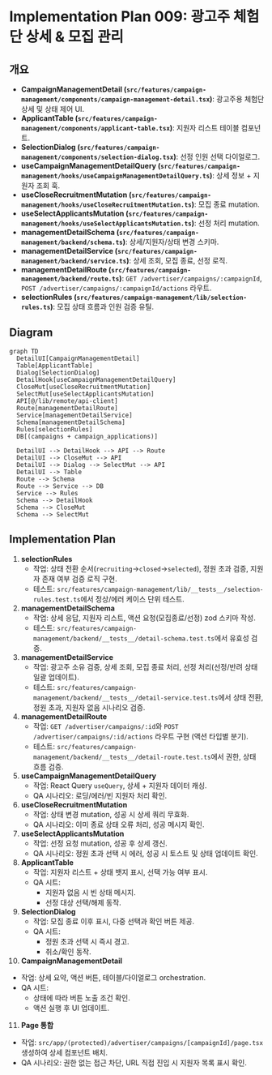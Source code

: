 # Implementation Plan 009: 광고주 체험단 상세 & 모집 관리

## 개요
- **CampaignManagementDetail (`src/features/campaign-management/components/campaign-management-detail.tsx`)**: 광고주용 체험단 상세 및 상태 제어 UI.
- **ApplicantTable (`src/features/campaign-management/components/applicant-table.tsx`)**: 지원자 리스트 테이블 컴포넌트.
- **SelectionDialog (`src/features/campaign-management/components/selection-dialog.tsx`)**: 선정 인원 선택 다이얼로그.
- **useCampaignManagementDetailQuery (`src/features/campaign-management/hooks/useCampaignManagementDetailQuery.ts`)**: 상세 정보 + 지원자 조회 훅.
- **useCloseRecruitmentMutation (`src/features/campaign-management/hooks/useCloseRecruitmentMutation.ts`)**: 모집 종료 mutation.
- **useSelectApplicantsMutation (`src/features/campaign-management/hooks/useSelectApplicantsMutation.ts`)**: 선정 처리 mutation.
- **managementDetailSchema (`src/features/campaign-management/backend/schema.ts`)**: 상세/지원자/상태 변경 스키마.
- **managementDetailService (`src/features/campaign-management/backend/service.ts`)**: 상세 조회, 모집 종료, 선정 로직.
- **managementDetailRoute (`src/features/campaign-management/backend/route.ts`)**: `GET /advertiser/campaigns/:campaignId`, `POST /advertiser/campaigns/:campaignId/actions` 라우트.
- **selectionRules (`src/features/campaign-management/lib/selection-rules.ts`)**: 모집 상태 흐름과 인원 검증 유틸.

## Diagram
```mermaid
graph TD
  DetailUI[CampaignManagementDetail]
  Table[ApplicantTable]
  Dialog[SelectionDialog]
  DetailHook[useCampaignManagementDetailQuery]
  CloseMut[useCloseRecruitmentMutation]
  SelectMut[useSelectApplicantsMutation]
  API[@/lib/remote/api-client]
  Route[managementDetailRoute]
  Service[managementDetailService]
  Schema[managementDetailSchema]
  Rules[selectionRules]
  DB[(campaigns + campaign_applications)]

  DetailUI --> DetailHook --> API --> Route
  DetailUI --> CloseMut --> API
  DetailUI --> Dialog --> SelectMut --> API
  DetailUI --> Table
  Route --> Schema
  Route --> Service --> DB
  Service --> Rules
  Schema --> DetailHook
  Schema --> CloseMut
  Schema --> SelectMut
```

## Implementation Plan
1. **selectionRules**
   - 작업: 상태 전환 순서(`recruiting`→`closed`→`selected`), 정원 초과 검증, 지원자 존재 여부 검증 로직 구현.
   - 테스트: `src/features/campaign-management/lib/__tests__/selection-rules.test.ts`에서 정상/에러 케이스 단위 테스트.
2. **managementDetailSchema**
   - 작업: 상세 응답, 지원자 리스트, 액션 요청(모집종료/선정) zod 스키마 작성.
   - 테스트: `src/features/campaign-management/backend/__tests__/detail-schema.test.ts`에서 유효성 검증.
3. **managementDetailService**
   - 작업: 광고주 소유 검증, 상세 조회, 모집 종료 처리, 선정 처리(선정/반려 상태 일괄 업데이트).
   - 테스트: `src/features/campaign-management/backend/__tests__/detail-service.test.ts`에서 상태 전환, 정원 초과, 지원자 없음 시나리오 검증.
4. **managementDetailRoute**
   - 작업: `GET /advertiser/campaigns/:id`와 `POST /advertiser/campaigns/:id/actions` 라우트 구현 (액션 타입별 분기).
   - 테스트: `src/features/campaign-management/backend/__tests__/detail-route.test.ts`에서 권한, 상태 흐름 검증.
5. **useCampaignManagementDetailQuery**
   - 작업: React Query `useQuery`, 상세 + 지원자 데이터 캐싱.
   - QA 시나리오: 로딩/에러/빈 지원자 처리 확인.
6. **useCloseRecruitmentMutation**
   - 작업: 상태 변경 mutation, 성공 시 상세 쿼리 무효화.
   - QA 시나리오: 이미 종료 상태 오류 처리, 성공 메시지 확인.
7. **useSelectApplicantsMutation**
   - 작업: 선정 요청 mutation, 성공 후 상세 갱신.
   - QA 시나리오: 정원 초과 선택 시 에러, 성공 시 토스트 및 상태 업데이트 확인.
8. **ApplicantTable**
   - 작업: 지원자 리스트 + 상태 뱃지 표시, 선택 가능 여부 표시.
   - QA 시트:
     - 지원자 없음 시 빈 상태 메시지.
     - 선정 대상 선택/해제 동작.
9. **SelectionDialog**
   - 작업: 모집 종료 이후 표시, 다중 선택과 확인 버튼 제공.
   - QA 시트:
     - 정원 초과 선택 시 즉시 경고.
     - 취소/확인 동작.
10. **CampaignManagementDetail**
   - 작업: 상세 요약, 액션 버튼, 테이블/다이얼로그 orchestration.
   - QA 시트:
     - 상태에 따라 버튼 노출 조건 확인.
     - 액션 실행 후 UI 업데이트.
11. **Page 통합**
   - 작업: `src/app/(protected)/advertiser/campaigns/[campaignId]/page.tsx` 생성하여 상세 컴포넌트 배치.
   - QA 시나리오: 권한 없는 접근 차단, URL 직접 진입 시 지원자 목록 표시 확인.
